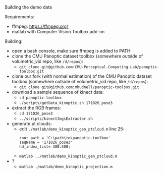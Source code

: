 Building the demo data

Requirements:
 - ffmpeg: https://ffmpeg.org/
 - matlab with Computer Vision Toolbox add-on

Building:
 - open a bash console, make sure ffmpeg is added to PATH
 - clone the CMU Panoptic dataset toolbox (somewhere outside of volumetric_vid repo, like `/d/repos`):
   - `git clone git@github.com:CMU-Perceptual-Computing-Lab/panoptic-toolbox.git`
 - clone our fork (with normal estimation) of the CMU Panoptic dataset toolbox (somewhere outside of volumetric_vid repo, like `/d/repos`):
   - `git clone git@github.com:mhudnell/panoptic-toolbox.git`
 - download a sample sequence of kinect data:
   - `cd panoptic-toolbox`
   - `./scripts/getData_kinoptic.sh 171026_pose3`
 - extract the RGB frames:
   - `cd 171026_pose3`
   - `../scripts/kinectImgsExtractor.sh`
 - generate pt clouds:
   - edit `./matlab/demo_kinoptic_gen_ptcloud.m` line 25:
        ```
        root_path = 'C:\path\to\panoptic-toolbox'
        seqName = '171026_pose3'
        hd_index_list= 380:500;
        ```
   - `matlab ../matlab/demo_kinoptic_gen_ptcloud.m`
 - ?
   - `matlab ./matlab/demo_kinoptic_projection.m`
